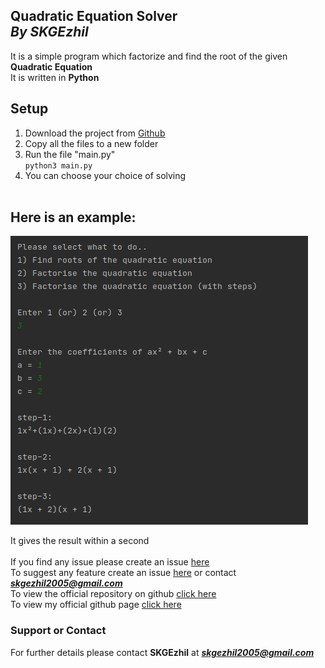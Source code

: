 ## **Quadratic Equation Solver**<br/>*By* *SKGEzhil*

It is a simple program which factorize and find the root of the given **Quadratic Equation**<br/>
It is written in **Python**

## Setup
1. Download the project from [Github](https://github.com/SKGEzhil/Quadratic-Equation-Solver) 
2. Copy all the files to a new folder
3. Run the file "main.py" <br/>```python3 main.py```<br/>
4. You can choose your choice of solving<br/><br/>
   
## Here is an example:

![image](./quad_eq.png)<br/>

It gives the result within a second<br/><br/>
If you find any issue please create an issue [here](https://github.com/SKGEzhil/Quadratic-Equation-Solver/issues) <br/>
To suggest any feature create an issue [here](https://github.com/SKGEzhil/Quadratic-Equation-Solver/issues) or contact ***skgezhil2005@gmail.com*** <br/>
To view the official repository on github [click here](https://github.com/SKGEzhil/Quadratic-Equation-Solver) <br/>
To view my official github page [click here](https://github.com/SKGEzhil) <br/>


### Support or Contact
For further details please contact **SKGEzhil** at ***skgezhil2005@gmail.com***

